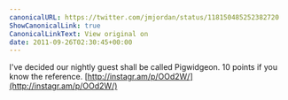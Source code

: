 ```yaml
---
canonicalURL: https://twitter.com/jmjordan/status/118150485252382720
ShowCanonicalLink: true
CanonicalLinkText: View original on
date: 2011-09-26T02:30:45+00:00
---
```

I've decided our nightly guest shall be called Pigwidgeon. 10 points if you know the reference. [http://instagr.am/p/OOd2W/](http://instagr.am/p/OOd2W/)